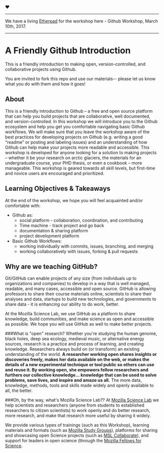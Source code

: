 ❤️

***
We have a living [Etherpad](https://public.etherpad-mozilla.org/p/2017-03-09-WOW-friendly-github-intro) for the workshop here - Github Workshop, March 10th, 2017.
***

# A Friendly Github Introduction
This is a friendly introduction to making open, version-controlled, and collaborative projects using Github.

You are invited to fork this repo and use our materials-- please let us know what you do with them and how it goes!

## About

This is a friendly introduction to Github – a free and open source platform that can help you build projects that are collaborative, well documented, and version-controlled. In this workshop we will introduce you to the Github ecosystem and help you get you comfortable navigating basic Github workflows. We will make sure that you leave the workshop aware of the best practices for developing projects on Github (e.g. writing a good “readme” or posting and labeling issues) and an understanding of how Github can help make your projects more readable and accessible. This workshop is developed for anyone looking for a solution to making projects – whether it be your research on arctic glaciers, the materials for an undergraduate course, your PHD thesis, or even a cookbook – more manageable. This workshop is geared towards all skill levels, but first-time and novice users are encouraged and prioritized.

## Learning Objectives & Takeaways

At the end of the workshop, we hope you will feel acquainted and/or comfortable with:

* Github as:
	* social platform - collaboration, coordination, and contributing
	* Time machine - track project and go back	
	* documentation & sharing platform
	* project development platform
* Basic Github Workflows:
	* working individually with commits, issues, branching, and merging
	* working collaboratively with issues, forking & pull requests



## Why are we teaching GitHub?

Git/GitHub can enable projects of any size (from individuals up to organizations and companies) to develop in a way that is well managed, readable, and many cases, accessible and open source. GitHub is allowing professors to share their course materials online, scientists to share their analyses and data, startups to build new technologies, and governments to share data - it is enhancing our ability to do work, better. 

At the Mozilla Science Lab, we use GitHub as a platform to share knowledge, build communities, and make science as open and accessible as possible. We hope you will use GitHub as well to make better projects. 

###What is "open" research?
Whether you're studying the human genome, black holes, deep sea ecology, medieval music,  or alternative energy sources, research is a practice and process of learning, and creating knowledge. Researchers always build on (or transform) an existing understanding of the world. **A researcher working open shares insights or discoveries freely, makes her data available on the web, or makes the details of a new experimental technique or tool public so others can use and reuse it. By working open, she empowers fellow researchers and furthers our collective knowledge... knowledge that can be used to solve problems, save lives, and inspire and amaze us all.** The more data, knowledge, methods, tools and skills made widely and openly available to all, the better.  

###Oh, by the way, what's Mozilla Science Lab??
At [Mozilla Science Lab](https://mozillascience.org/) we help scientists and researchers (anyone from students to established researchers to citizen scientists) to work openly and do better research, more research, and make that research more useful by sharing it widely.  

We provide various types of trainings (such as this Workshop), learning materials and formats (such as [Mozilla Study Groups](http://mozillascience.github.io/studyGroupHandbook/)), platforms for sharing and showcasing open Science projects (such as [MSL Collaborate](https://mozillascience.org/collaborate)), and support for leaders in open science (through the [Mozilla Fellows for Science](https://mozillascience.org/fellows).

